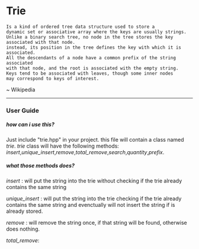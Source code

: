 
# Trie

```
Is a kind of ordered tree data structure used to store a 
dynamic set or associative array where the keys are usually strings.
Unlike a binary search tree, no node in the tree stores the key associated with that node.
instead, its position in the tree defines the key with which it is associated.
All the descendants of a node have a common prefix of the string associated
with that node, and the root is associated with the empty string.
Keys tend to be associated with leaves, though some inner nodes
may correspond to keys of interest.
```
~ Wikipedia

---

### User Guide

##### how can i use this?

Just include "trie.hpp" in your project. this file will contain a class named _trie_.
_trie_ class will have the following methods:
_insert_,_unique_insert_,_remove_,_total_remove_,_search_,_quantity_,_prefix_.

##### what those methods does?

_insert_ :
    will put the string into the trie without checking if the trie already contains the same string

_unique_insert_ :
    will put the string into the trie checking if the trie already contains the same string and evenctually
    will not insert the string if is already stored.
    
_remove_ :
     will remove the string once, if that string will be found, otherwise does nothing.

_total_remove_:

    

